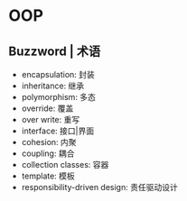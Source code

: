 # OOP

## Buzzword | 术语

- encapsulation: 封装
- inheritance: 继承
- polymorphism: 多态
- override: 覆盖
- over write: 重写
- interface: 接口|界面
- cohesion: 内聚
- coupling: 耦合
- collection classes: 容器
- template: 模板
- responsibility-driven design: 责任驱动设计